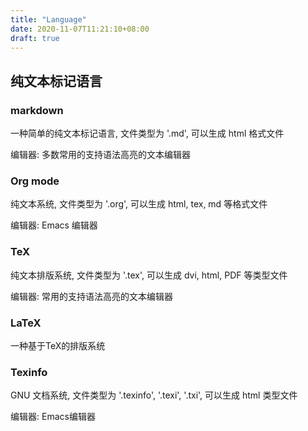 ```yaml
---
title: "Language"
date: 2020-11-07T11:21:10+08:00
draft: true
---
```




## 纯文本标记语言

### markdown
一种简单的纯文本标记语言, 文件类型为 '.md', 可以生成 html 格式文件

编辑器: 多数常用的支持语法高亮的文本编辑器

### Org mode
纯文本系统, 文件类型为 '.org', 可以生成 html, tex, md 等格式文件

编辑器: Emacs 编辑器

### TeX
纯文本排版系统, 文件类型为 '.tex', 可以生成 dvi, html, PDF 等类型文件

编辑器: 常用的支持语法高亮的文本编辑器

### LaTeX
一种基于TeX的排版系统

### Texinfo
GNU 文档系统, 文件类型为 '.texinfo', '.texi', '.txi', 可以生成 html 类型文件

编辑器: Emacs编辑器
